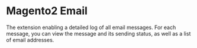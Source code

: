 # Magento2 Email

The extension enabling a detailed log of all email messages. For each message, you can view the message and its sending status, as well as a list of email addresses.
